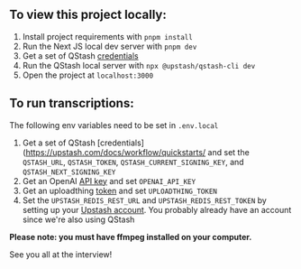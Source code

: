 ## To view this project locally:

1. Install project requirements with `pnpm install`
2. Run the Next JS local dev server with `pnpm dev`
3. Get a set of QStash [credentials](https://upstash.com/docs/workflow/quickstarts/vercel-nextjs#step-3%3A-configure-environment-variables)
4. Run the QStash local server with `npx @upstash/qstash-cli dev`
5. Open the project at `localhost:3000`

## To run transcriptions:

The following env variables need to be set in `.env.local`

1. Get a set of QStash [credentials](https://upstash.com/docs/workflow/quickstarts/ and set the `QSTASH_URL`, `QSTASH_TOKEN`, `QSTASH_CURRENT_SIGNING_KEY`, and `QSTASH_NEXT_SIGNING_KEY`
2. Get an OpenAI [API key](https://platform.openai.com/api-keys) and set `OPENAI_API_KEY`
3. Get an uploadthing [token](https://docs.uploadthing.com/getting-started/appdir) and set `UPLOADTHING_TOKEN`
4. Set the `UPSTASH_REDIS_REST_URL` and `UPSTASH_REDIS_REST_TOKEN` by setting up your [Upstash account](https://upstash.com/docs/redis/quickstarts/nextjs-app-router#2-connect-to-redis). You probably already have an account since we're also using QStash

**Please note: you must have ffmpeg installed on your computer.**

See you all at the interview!
